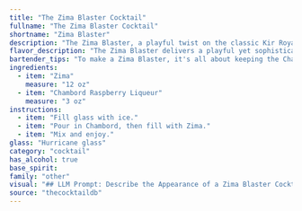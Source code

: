 ```yaml
---
title: "The Zima Blaster Cocktail"
fullname: "The Zima Blaster Cocktail"
shortname: "Zima Blaster"
description: "The Zima Blaster, a playful twist on the classic Kir Royale, blends the citrusy fizz of Zima with the sweet raspberry notes of Chambord.  This contemporary concoction borrows from the tradition of French aperitifs, offering a light and refreshing drink perfect for any occasion. "
flavor_description: "The Zima Blaster delivers a playful yet sophisticated sip. Zima's crisp, citrusy base is lifted by Chambord's sweet, tart raspberry notes, creating a refreshing and slightly fruity punch. The combination is surprisingly harmonious, offering a unique twist on classic cocktails.  "
bartender_tips: "To make a Zima Blaster, it's all about keeping the Chambord cool.  Chill both Zima and the Chambord in the freezer for at least 30 minutes before making the cocktail.  This ensures a crisp, refreshing flavor that's not overly sweet.  When pouring the Chambord, go slow and steady to avoid over-sweetening the drink.  Finish with a splash of soda water for a bubbly finish. "
ingredients:
  - item: "Zima"
    measure: "12 oz"
  - item: "Chambord Raspberry Liqueur"
    measure: "3 oz"
instructions:
  - item: "Fill glass with ice."
  - item: "Pour in Chambord, then fill with Zima."
  - item: "Mix and enjoy."
glass: "Hurricane glass"
category: "cocktail"
has_alcohol: true
base_spirit:
family: "other"
visual: "## LLM Prompt: Describe the Appearance of a Zima Blaster Cocktail**Imagine a cocktail called Zima Blaster, made with Zima and Chambord Raspberry Liqueur. Describe its appearance in detail, focusing on:*** **Color:** What are the dominant hues? Is it layered or blended? Are there any gradients or swirls?* **Texture:** Is it clear, cloudy, or frothy? What kind of bubbles or fizz are present? * **Garnish:**  What kind of garnish would enhance the visual appeal of this cocktail? What color and texture would it add? * **Overall Impression:** What is the overall mood or feeling evoked by the appearance of this cocktail? Is it playful, elegant, refreshing, or something else entirely?**Example:**The Zima Blaster is a captivating sight. Its base is a clear, effervescent Zima, shimmering with tiny bubbles that rise to the surface. A vibrant crimson layer of Chambord rests atop, creating a striking two-tone effect. The Chambord's deep purple hue adds a touch of mystery, while its silky texture contrasts beautifully with the Zima's bubbly nature. A sprig of fresh mint, delicately resting on the rim of the glass, provides a touch of freshness and adds a vibrant pop of green to the overall composition. The combination of bright colors and playful textures creates a whimsical and refreshing visual appeal, making the Zima Blaster a cocktail that is as enjoyable to look at as it is to drink. "
source: "thecocktaildb"
---
```


